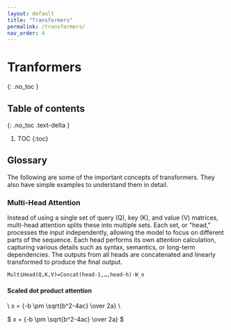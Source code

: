 ```yaml
---
layout: default
title: "Transformers"
permalink: /transformers/
nav_order: 4
---
```


# Tranformers
{: .no_toc }

## Table of contents
{: .no_toc .text-delta }

1. TOC
{:toc}


## Glossary

The following are some of the important concepts of transformers. They also
have simple examples to understand them in detail.

### Multi-Head Attention

Instead of using a single set of query (Q), key (K), and value (V) matrices,
multi-head attention splits these into multiple sets. Each set, or "head,"
processes the input independently, allowing the model to focus on different
parts of the sequence. Each head performs its own attention calculation,
capturing various details such as syntax, semantics, or long-term dependencies.
The outputs from all heads are concatenated and linearly transformed to produce
the final output.

```LaTeX
MultiHead(Q,K,V)=Concat(head-1,…,head-h)⋅W_o
```

#### Scaled dot product attention

\ x = {-b \pm \sqrt{b^2-4ac} \over 2a} \

$ x = {-b \pm \sqrt{b^2-4ac} \over 2a} $

